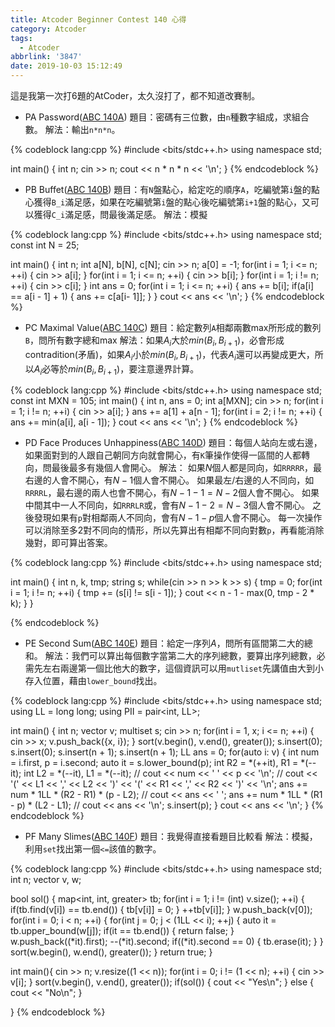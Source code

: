 ```yaml
---
title: Atcoder Beginner Contest 140 心得
category: Atcoder
tags:
  - Atcoder
abbrlink: '3847'
date: 2019-10-03 15:12:49
---
```

這是我第一次打6題的AtCoder，太久沒打了，都不知道改賽制。

* PA Password([ABC 140A](https://atcoder.jp/contests/abc140/tasks/abc140_a))
題目：密碼有三位數，由`n`種數字組成，求組合數。
解法：輸出`n*n*n`。

{% codeblock lang:cpp %}
#include <bits/stdc++.h>
using namespace std;
 
int main()
{
    int n;
    cin >> n;
    cout << n * n * n << '\n';
}
{% endcodeblock %}

* PB Buffet([ABC 140B](https://atcoder.jp/contests/abc140/tasks/abc140_b))
題目：有`N`盤點心，給定吃的順序`A`，吃編號第`i`盤的點心獲得`B_i`滿足感，如果在吃編號第`i`盤的點心後吃編號第`i+1`盤的點心，又可以獲得`C_i`滿足感，問最後滿足感。
解法：模擬

{% codeblock lang:cpp %}
#include <bits/stdc++.h>
using namespace std;
const int N = 25;

int main()
{
    int n;
    int a[N], b[N], c[N];
    cin >> n;
    a[0] = -1;
    for(int i = 1; i <= n; ++i)
    {
        cin >> a[i];
    }
    for(int i = 1; i <= n; ++i)
    {
        cin >> b[i];
    }
    for(int i = 1; i != n; ++i)
    {
        cin >> c[i];
    }
    int ans = 0;
    for(int i = 1; i <= n; ++i)
    {
        ans += b[i];
        if(a[i] == a[i - 1] + 1)
        {
            ans += c[a[i- 1]];
        }
    }
    cout << ans << '\n';
}
{% endcodeblock %}

* PC Maximal Value([ABC 140C](https://atcoder.jp/contests/abc140/tasks/abc140_c))
題目：給定數列`A`相鄰兩數max所形成的數列`B`，問所有數字總和max
解法：如果$A_i$大於$min(B_i, B_{i + 1})$，必會形成contradition(矛盾)，如果$A_i$小於$min(B_i, B_{i + 1})$，代表$A_i$還可以再變成更大，所以$A_i$必等於$min(B_i, B_{i + 1})$，要注意邊界計算。

{% codeblock lang:cpp %}
#include <bits/stdc++.h>
using namespace std;
const int MXN = 105;
int main()
{
    int n, ans = 0;
    int a[MXN];
    cin >> n;
    for(int i = 1; i != n; ++i)
    {
        cin >> a[i];
    }
    ans += a[1] + a[n - 1];
    for(int i = 2; i != n; ++i)
    {
        ans += min(a[i], a[i - 1]);
    }
    cout << ans << '\n';
}
{% endcodeblock %}

* PD Face Produces Unhappiness([ABC 140D](https://atcoder.jp/contests/abc140/tasks/abc140_d))
題目：每個人站向左或右邊，如果面對到的人跟自己朝同方向就會開心，有`K`筆操作使得一區間的人都轉向，問最後最多有幾個人會開心。
解法：
如果$N$個人都是同向，如`RRRRR`，最右邊的人會不開心，有$N - 1$個人會不開心。
如果最左/右邊的人不同向，如`RRRRL`，最右邊的兩人也會不開心，有$N - 1 - 1 = N - 2$個人會不開心。
如果中間其中一人不同向，如`RRRLR`或，會有$N - 1 - 2 = N - 3$個人會不開心。
之後發現如果有`p`對相鄰兩人不同向，會有$N - 1 - p$個人會不開心。
每一次操作可以消除至多2對不同向的情形，所以先算出有相鄰不同向對數`p`，再看能消除幾對，即可算出答案。

{% codeblock lang:cpp %}
#include <bits/stdc++.h>
using namespace std;

int main()
{
    int n, k, tmp;
    string s;
    while(cin >> n >> k >> s)
    {
        tmp = 0;
        for(int i = 1; i != n; ++i)
        {
            tmp += (s[i] != s[i - 1]);
        }
        cout << n - 1  - max(0, tmp - 2 * k);
    }
}

{% endcodeblock %}

* PE Second Sum([ABC 140E](https://atcoder.jp/contests/abc140/tasks/abc140_e))
題目：給定一序列$A$，問所有區間第二大的總和。
解法：我們可以算出每個數字當第二大的序列總數，要算出序列總數，必需先左右兩邊第一個比他大的數字，這個資訊可以用`mutliset`先講值由大到小存入位置，藉由`lower_bound`找出。

{% codeblock lang:cpp %}
#include <bits/stdc++.h>
using namespace std;
using LL = long long;
using PII = pair<int, LL>;

int main()
{
    int n;
    vector<PII> v;
    multiset<int> s;
    cin >> n;
    for(int i = 1, x; i <= n; ++i)
    {
        cin >> x;
        v.push_back({x, i});
    }
    sort(v.begin(), v.end(), greater<PII>());
    s.insert(0); s.insert(0);
    s.insert(n + 1); s.insert(n + 1);
    LL ans = 0;
    for(auto i: v)
    {
        int num = i.first, p = i.second;
        auto it = s.lower_bound(p);
        int R2 = *(++it), R1 = *(--it);
        int L2 = *(--it), L1 = *(--it);
        // cout << num << ' ' << p << '\n';
        // cout << '(' << L1 << ',' << L2 << ')' << '(' << R1 << ',' << R2 << ')' << '\n';
        ans += num * 1LL * (R2 - R1) * (p - L2);
        // cout << ans << ' ';
        ans += num * 1LL * (R1 - p) * (L2 - L1);
        // cout << ans << '\n';
        s.insert(p);
    }
    cout << ans << '\n';
}
{% endcodeblock %}

* PF Many Slimes([ABC 140F](https://atcoder.jp/contests/abc140/tasks/abc140_f))
題目：我覺得直接看題目比較看
解法：模擬，利用`set`找出第一個`<=`該值的數字。

{% codeblock lang:cpp %}
#include <bits/stdc++.h>
using namespace std;
int n;
vector<int> v, w;

bool sol()
{
    map<int, int, greater<int>> tb;
    for(int i = 1; i != (int) v.size(); ++i)
    {
        if(tb.find(v[i]) == tb.end())
        {
            tb[v[i]] = 0;
        }
        ++tb[v[i]];
    }
    w.push_back(v[0]);
    for(int i = 0; i < n; ++i)
    {
        for(int j = 0; j < (1LL << i); ++j)
        {
            auto it = tb.upper_bound(w[j]);
            if(it == tb.end())
            {
                return false;
            }
            w.push_back((*it).first);
            --(*it).second;
            if((*it).second == 0)
            {
                tb.erase(it);
            }
        }
        sort(w.begin(), w.end(), greater<int>());
    }
    return true;
}

int main(){
    cin >> n;
    v.resize((1 << n));
    for(int i = 0; i != (1 << n); ++i)
    {
        cin >> v[i];
    }
    sort(v.begin(), v.end(), greater<int>());
    if(sol())
    {
        cout << "Yes\n";
    }
    else
    {
        cout << "No\n";
    }   
    
}
{% endcodeblock %}